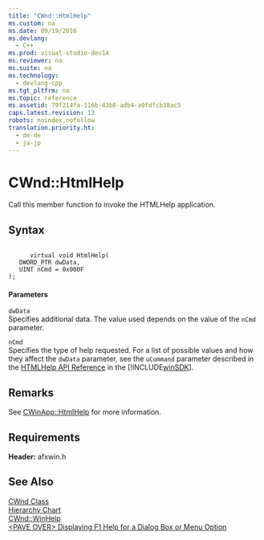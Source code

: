 ```yaml
---
title: "CWnd::HtmlHelp"
ms.custom: na
ms.date: 09/19/2016
ms.devlang: 
  - C++
ms.prod: visual-studio-dev14
ms.reviewer: na
ms.suite: na
ms.technology: 
  - devlang-cpp
ms.tgt_pltfrm: na
ms.topic: reference
ms.assetid: 79f214fa-116b-43b8-adb4-a0fdfcb38ac5
caps.latest.revision: 13
robots: noindex,nofollow
translation.priority.ht: 
  - de-de
  - ja-jp
---
```

# CWnd::HtmlHelp
Call this member function to invoke the HTMLHelp application.  
  
## Syntax  
  
```  
  
      virtual void HtmlHelp(  
   DWORD_PTR dwData,  
   UINT nCmd = 0x000F   
);  
```  
  
#### Parameters  
 `dwData`  
 Specifies additional data. The value used depends on the value of the `nCmd` parameter.  
  
 `nCmd`  
 Specifies the type of help requested. For a list of possible values and how they affect the `dwData` parameter, see the `uCommand` parameter described in the [HTMLHelp API Reference](vsconOvhtmlhelpapioverview) in the [!INCLUDE[winSDK](../vs140/includes/winSDK_md.md)].  
  
## Remarks  
 See [CWinApp::HtmlHelp](../vs140/CWinApp--HtmlHelp.md) for more information.  
  
## Requirements  
 **Header:** afxwin.h  
  
## See Also  
 [CWnd Class](../vs140/CWnd-Class.md)   
 [Hierarchy Chart](../vs140/Hierarchy-Chart.md)   
 [CWnd::WinHelp](../vs140/CWnd--WinHelp.md)   
 [<PAVE OVER\> Displaying F1 Help for a Dialog Box or Menu Option](../vs140/-PAVE-OVER--Displaying-F1-Help-for-a-Dialog-Box-or-Menu-Option.md)